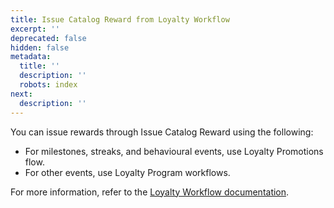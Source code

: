 ```yaml
---
title: Issue Catalog Reward from Loyalty Workflow
excerpt: ''
deprecated: false
hidden: false
metadata:
  title: ''
  description: ''
  robots: index
next:
  description: ''
---
```

You can issue rewards through Issue Catalog Reward using the following:

* For milestones, streaks, and behavioural events, use Loyalty Promotions flow.
* For other events, use Loyalty Program workflows.

For more information, refer to the [Loyalty Workflow documentation](https://docs.capillarytech.com/docs/actions#issue-catalog-reward).
